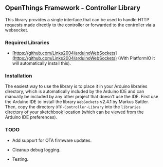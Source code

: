 ## OpenThings Framework - Controller Library

This library provides a single interface that can be used to handle HTTP requests made directly to the controller or forwarded to the controller via a websocket.

### Required Libraries

* [https://github.com/Links2004/arduinoWebSockets](https://github.com/Links2004/arduinoWebSockets) (With PlatformIO it will automatically install this).

### Installation

The easiest way to use the library is to place it in your Arduino libraries directory, which is automatically included by the Arduino IDE and can manually be included by any other project that doesn't use the IDE.
First use the Arduino IDE to install the library `WebSockets` v2.4.1 by Markus Sattler.
Then, copy the directory `OTF-Controller-Library` into the `libraries` directory of your sketchbook location (which can be viewed from the Arduino IDE preferences).

### TODO

* Add support for OTA firmware updates.

* Cleanup debug logging.

* Testing.
